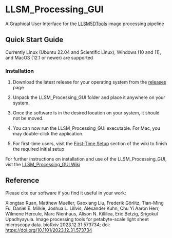 # LLSM_Processing_GUI
A Graphical User Interface for the [LLSM5DTools](https://github.com/abcucberkeley/LLSM5DTools) image processing pipeline

## Quick Start Guide
Currently Linux (Ubuntu 22.04 and Scientific Linux), Windows (10 and 11), and MacOS (12.1 or newer) are supported

### Installation
   1. Download the latest release for your operating system from the [releases](https://github.com/abcucberkeley/LLSM_Processing_GUI/releases) page

   2. Unpack the LLSM_Processing_GUI folder and place it anywhere on your system.

   3. Once the software is in the desired location on your system, it should not be moved.

   4. You can now run the LLSM_Processing_GUI executable. For Mac, you may double-click the application.

   5. For first-time users, visit the [First-Time Setup](https://github.com/abcucberkeley/LLSM_Processing_GUI/wiki/1.-Installation-and-First‐Time-Setup#2-first-time-setup) section of the wiki to finish the required initial setup

For further instructions on installation and use of the LLSM_Processing_GUI, vist the [LLSM_Processing_GUI Wiki](https://github.com/abcucberkeley/LLSM_Processing_GUI/wiki)

## Reference

Please cite our software if you find it useful in your work:

Xiongtao Ruan, Matthew Mueller, Gaoxiang Liu, Frederik Görlitz, Tian-Ming Fu, Daniel E. Milkie, Joshua L. Lillvis, Alexander Kuhn, Chu Yi Aaron Herr, Wilmene Hercule, Marc Nienhaus, Alison N. Killilea, Eric Betzig, Srigokul Upadhyayula. Image processing tools for petabyte-scale light sheet microscopy data. bioRxiv 2023.12.31.573734; doi: https://doi.org/10.1101/2023.12.31.573734
